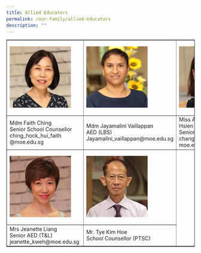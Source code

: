 ```yaml
---
title: Allied Educators
permalink: /our-family/allied-educators
description: ""
---
```



<table border="1" cellspacing="0">
<tbody>
<tr>
<td>
	
![](/images/Mdm%20Ching%20Hock%20Hui%20Faith.jpg)

</td>
<td>
	
![](/images/Mdm%20Jayamalini%20Vailappan.jpg)	
	
</td>
<td>
	
![](/images/Ms%20Agnes%20Chang%20Tze%20Hsien.jpg)

</td>
</tr>
<tr>
<td>Mdm Faith Ching<br />Senior School Counsellor<br />ching_hock_hui_faith<br />@moe.edu.sg</td>
<td>Mdm Jayamalini Vaillappan<br />AED (LBS)<br />Jayamalini_vaillappan@moe.edu.sg</td>
<td>Miss Agnes Chang Tze Hsien<br />Senior AED (LBS)<br />chang_tze_hsien_agnes@<br />moe.edu.sg</td>
</tr>
<tr>
<td>
	
![](/images/Mrs%20Jeanette%20Liang.jpg)
	
</td>
<td>
	
![](/images/Mr%20Tye%20Kim%20Hoe.jpg)	
	
</td>
</tr>
<tr>
<td>Mrs Jeanette Liang<br />Senior AED (T&amp;L)<br />jeanette_kweh@moe.edu.sg&nbsp;</td>
<td>Mr. Tye Kim Hoe<br />School Counsellor (PTSC)</td>
</tr>
</tbody>
</table>